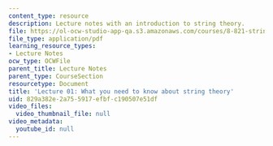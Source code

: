 ```yaml
---
content_type: resource
description: Lecture notes with an introduction to string theory.
file: https://ol-ocw-studio-app-qa.s3.amazonaws.com/courses/8-821-string-theory-fall-2008/829a382e2a755917efbfc190507e51df_lecture01.pdf
file_type: application/pdf
learning_resource_types:
- Lecture Notes
ocw_type: OCWFile
parent_title: Lecture Notes
parent_type: CourseSection
resourcetype: Document
title: 'Lecture 01: What you need to know about string theory'
uid: 829a382e-2a75-5917-efbf-c190507e51df
video_files:
  video_thumbnail_file: null
video_metadata:
  youtube_id: null
---
```

